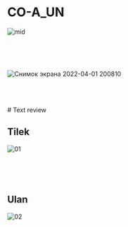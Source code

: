 # CO-A_UN



![mid](https://user-images.githubusercontent.com/60467856/161280284-51ecf743-4375-4ad2-8ec5-efd715841ad1.gif)
<br>
<br>

<br/>
<br/>

![Снимок экрана 2022-04-01 200810](https://user-images.githubusercontent.com/60467856/161280846-016992b6-a7f7-41f4-888d-3909f535b9f6.png)
<br>
<br>

<br/>
<br/>
# Text review

## Tilek
![01](https://user-images.githubusercontent.com/60467856/161282808-29ad0bac-16a7-44c1-af95-9184ea598010.png)
<br>
<br>

<br/>
<br/>

## Ulan
![02](https://user-images.githubusercontent.com/60467856/161283435-9978faac-48cd-4739-9580-f439949736bb.png)

